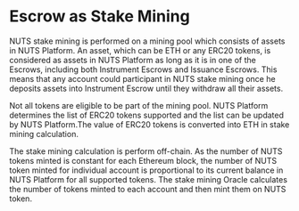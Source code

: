 # Escrow as Stake Mining

NUTS stake mining is performed on a mining pool which consists of assets in NUTS Platform. An asset, which can be ETH or any ERC20 tokens, is considered as assets in NUTS Platform as long as it is in one of the Escrows, including both Instrument Escrows and Issuance Escrows. This means that any account could participant in NUTS stake mining once he deposits assets into Instrument Escrow until they withdraw all their assets.

Not all tokens are eligible to be part of the mining pool. NUTS Platform determines the list of ERC20 tokens supported and the list can be updated by NUTS Platform.The value of ERC20 tokens is converted into ETH in stake mining calculation. 

The stake mining calculation is perform off-chain. As the number of NUTS tokens minted is constant for each Ethereum block, the number of NUTS token minted for individual account is proportional to its current balance in NUTS Platform for all supported tokens. The stake mining Oracle calculates the number of tokens minted to each account and then mint them on NUTS token.

